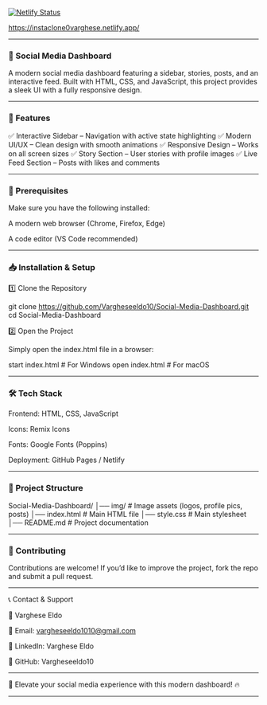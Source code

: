 

[![Netlify Status](https://api.netlify.com/api/v1/badges/672bdf0e-c6ef-4dbb-93c4-31688b29281d/deploy-status)](https://app.netlify.com/sites/statuesque-cranachan-46caa2/deploys)

https://instaclone0varghese.netlify.app/

---

### 📱 Social Media Dashboard

A modern social media dashboard featuring a sidebar, stories, posts, and an interactive feed. Built with HTML, CSS, and JavaScript, this project provides a sleek UI with a fully responsive design.


---

### 🚀 Features

✅ Interactive Sidebar – Navigation with active state highlighting
✅ Modern UI/UX – Clean design with smooth animations
✅ Responsive Design – Works on all screen sizes
✅ Story Section – User stories with profile images
✅ Live Feed Section – Posts with likes and comments


---

### 📌 Prerequisites

Make sure you have the following installed:

A modern web browser (Chrome, Firefox, Edge)

A code editor (VS Code recommended)



---

### 📥 Installation & Setup

1️⃣ Clone the Repository

git clone https://github.com/Vargheseeldo10/Social-Media-Dashboard.git
cd Social-Media-Dashboard

2️⃣ Open the Project

Simply open the index.html file in a browser:

start index.html  # For Windows
open index.html   # For macOS


---

### 🛠 Tech Stack

Frontend: HTML, CSS, JavaScript

Icons: Remix Icons

Fonts: Google Fonts (Poppins)

Deployment: GitHub Pages / Netlify



---

### 📂 Project Structure

Social-Media-Dashboard/
│── img/                # Image assets (logos, profile pics, posts)
│── index.html          # Main HTML file
│── style.css           # Main stylesheet
│── README.md           # Project documentation

---

### 📌 Contributing

Contributions are welcome! If you’d like to improve the project, fork the repo and submit a pull request.


---

📞 Contact & Support

💬 Varghese Eldo

📧 Email: vargheseeldo1010@gmail.com

💼 LinkedIn: Varghese Eldo

🔗 GitHub: Vargheseeldo10



---

🚀 Elevate your social media experience with this modern dashboard! 🔥


---

